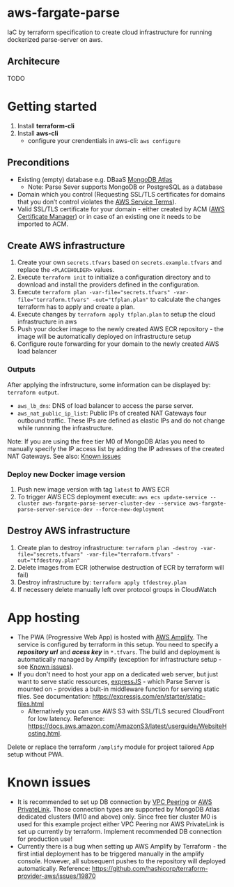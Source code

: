 # aws-fargate-parse
IaC by terraform specification to create cloud infrastructure for running dockerized parse-server on aws.

## Architecure
TODO

# Getting started
1. Install **terraform-cli** 
1. Install **aws-cli**
    - configure your crendentials in aws-cli: `aws configure`

## Preconditions
- Existing (empty) database e.g. DBaaS [MongoDB Atlas](https://www.mongodb.com/atlas/database)
    - Note: Parse Sever supports MongoDB or PostgreSQL as a database
- Domain which you control (Requesting SSL/TLS certificates for domains that you don’t control violates the [AWS Service Terms](https://aws.amazon.com/de/service-terms/)).
- Valid SSL/TLS certificate for your domain - either created by ACM ([AWS Certificate Manager](https://aws.amazon.com/de/certificate-manager/)) or in case of an existing one it needs to be imported to ACM. 

## Create AWS infrastructure
1. Create your own `secrets.tfvars` based on `secrets.example.tfvars` and replace the `<PLACEHOLDER>` values.
1. Execute `terraform init` to initialize a configuration directory and to download and install the providers defined in the configuration.
1. Execute `terraform plan -var-file="secrets.tfvars" -var-file="terraform.tfvars" -out="tfplan.plan"` to calculate the changes terraform has to apply and create a plan.
1. Execute changes by `terraform apply tfplan.plan` to setup the cloud infrastructure in aws
1. Push your docker image to the newly created AWS ECR repository - the image will be automatically deployed on infrastructure setup
1. Configure route forwarding for your domain to the newly created AWS load balancer

### Outputs
After applying the infrstructure, some information can be displayed by: `terraform output`.
- `aws_lb_dns`: DNS of load balancer to access the parse server. 
- `aws_nat_public_ip_list`: Public IPs of created NAT Gateways four outbound traffic. These IPs are defined as elastic IPs and do not change while runnning the infrastructure.

Note: If you are using the free tier M0 of MongoDB Atlas you need to manually specify the IP access list by adding the IP adresses of the created NAT Gateways. See also: [Known issues](#known-issues)

### Deploy new Docker image version
1. Push new image version with tag `latest` to AWS ECR
1. To trigger AWS ECS deployment execute: `aws ecs update-service --cluster aws-fargate-parse-server-cluster-dev --service aws-fargate-parse-server-service-dev --force-new-deployment`


## Destroy AWS infrastructure
1. Create plan to destroy infrastructure: `terraform plan -destroy -var-file="secrets.tfvars" -var-file="terraform.tfvars" -out="tfdestroy.plan"`
1. Delete images from ECR (otherwise destruction of ECR by terraform will fail)
1. Destroy infrastructure by: `terraform apply tfdestroy.plan`
1. If necessery delete manually left over protocol groups in CloudWatch

# App hosting
- The PWA (Progressive Web App) is hosted with [AWS Amplify](https://aws.amazon.com/de/amplify/). The service is configured by terraform in this setup. You need to specify a ***repository url*** and ***acess key*** in `*.tfvars`. The build and deployment is automatically managed by Amplify (exception for infrastructure setup - see [Known issues](#known-issues)).
- If you don't need to host your app on a dedicated web server, but just want to serve static ressources, [expressJS](https://expressjs.com/) - which Parse Server is mounted on - provides a bult-in middleware function for serving static files. See documentation: https://expressjs.com/en/starter/static-files.html
    - Alternatively you can use AWS S3 with SSL/TLS secured CloudFront for low latency. Reference: https://docs.aws.amazon.com/AmazonS3/latest/userguide/WebsiteHosting.html. 

Delete or replace the terraform `/amplify` module for project tailored App setup without PWA.


# Known issues
- It is recommended to set up DB connection by [VPC Peering](https://www.mongodb.com/docs/atlas/security-vpc-peering/) or [AWS PrivateLink](https://aws.amazon.com/de/blogs/apn/connecting-applications-securely-to-a-mongodb-atlas-data-plane-with-aws-privatelink/). Those connection types are supported by MongoDB Atlas dedicated clusters (M10 and above) only. Since free tier cluster M0 is used for this example project either VPC Peering nor AWS PrivateLink is set up currently by terraform. Implement recommended DB connection for production use!   
- Currently there is a bug when setting up AWS Amplify by Terraform - the first intial deployment has to be triggered manually in the amplify console. However, all subsequent pushes to the repository will deployed automatically. Reference: https://github.com/hashicorp/terraform-provider-aws/issues/19870



